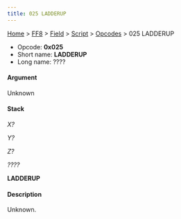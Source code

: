```yaml
---
title: 025 LADDERUP
---
```


[Home](/Main%20Page.md) > [FF8](/FF8.md) > [Field](/FF8/Field.md) > [Script](/FF8/Field/Script.md) > [Opcodes](/FF8/Field/Script/Opcodes.md) > 025 LADDERUP

-   Opcode: **0x025**
-   Short name: **LADDERUP**
-   Long name: ????

#### Argument

Unknown

#### Stack

  
*X?*

*Y?*

*Z?*

*????*

**LADDERUP**

#### Description

Unknown.
